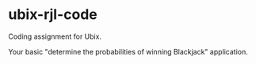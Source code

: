 # ubix-rjl-code
Coding assignment for Ubix.

Your basic "determine the probabilities of winning Blackjack" application.

